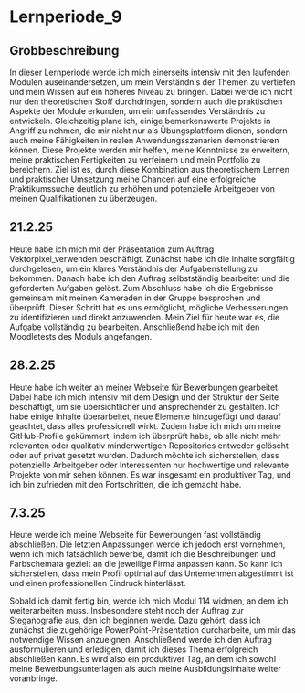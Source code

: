# Lernperiode_9


## Grobbeschreibung

In dieser Lernperiode werde ich mich einerseits intensiv mit den laufenden Modulen auseinandersetzen, um mein Verständnis der Themen zu vertiefen und mein Wissen auf ein höheres Niveau zu bringen. Dabei werde ich nicht nur den theoretischen Stoff durchdringen, sondern auch die praktischen Aspekte der Module erkunden, um ein umfassendes Verständnis zu entwickeln. Gleichzeitig plane ich, einige bemerkenswerte Projekte in Angriff zu nehmen, die mir nicht nur als Übungsplattform dienen, sondern auch meine Fähigkeiten in realen Anwendungsszenarien demonstrieren können. Diese Projekte werden mir helfen, meine Kenntnisse zu erweitern, meine praktischen Fertigkeiten zu verfeinern und mein Portfolio zu bereichern. Ziel ist es, durch diese Kombination aus theoretischem Lernen und praktischer Umsetzung meine Chancen auf eine erfolgreiche Praktikumssuche deutlich zu erhöhen und potenzielle Arbeitgeber von meinen Qualifikationen zu überzeugen.

## 21.2.25
Heute habe ich mich mit der Präsentation zum Auftrag Vektorpixel_verwenden beschäftigt. Zunächst habe ich die Inhalte sorgfältig durchgelesen, um ein klares Verständnis der Aufgabenstellung zu bekommen. Danach habe ich den Auftrag selbstständig bearbeitet und die geforderten Aufgaben gelöst. Zum Abschluss habe ich die Ergebnisse gemeinsam mit meinen Kameraden in der Gruppe besprochen und überprüft. Dieser Schritt hat es uns ermöglicht, mögliche Verbesserungen zu identifizieren und direkt anzuwenden. Mein Ziel für heute war es, die Aufgabe vollständig zu bearbeiten. Anschließend habe ich mit den Moodletests des Moduls angefangen.

## 28.2.25 
Heute habe ich weiter an meiner Webseite für Bewerbungen gearbeitet. Dabei habe ich mich intensiv mit dem Design und der Struktur der Seite beschäftigt, um sie übersichtlicher und ansprechender zu gestalten. Ich habe einige Inhalte überarbeitet, neue Elemente hinzugefügt und darauf geachtet, dass alles professionell wirkt. Zudem habe ich mich um meine GitHub-Profile gekümmert, indem ich überprüft habe, ob alle nicht mehr relevanten oder qualitativ minderwertigen Repositories entweder gelöscht oder auf privat gesetzt wurden. Dadurch möchte ich sicherstellen, dass potenzielle Arbeitgeber oder Interessenten nur hochwertige und relevante Projekte von mir sehen können. Es war insgesamt ein produktiver Tag, und ich bin zufrieden mit den Fortschritten, die ich gemacht habe.


## 7.3.25
Heute werde ich meine Webseite für Bewerbungen fast vollständig abschließen. Die letzten Anpassungen werde ich jedoch erst vornehmen, wenn ich mich tatsächlich bewerbe, damit ich die Beschreibungen und Farbschemata gezielt an die jeweilige Firma anpassen kann. So kann ich sicherstellen, dass mein Profil optimal auf das Unternehmen abgestimmt ist und einen professionellen Eindruck hinterlässt.

Sobald ich damit fertig bin, werde ich mich Modul 114 widmen, an dem ich weiterarbeiten muss. Insbesondere steht noch der Auftrag zur Steganografie aus, den ich beginnen werde. Dazu gehört, dass ich zunächst die zugehörige PowerPoint-Präsentation durcharbeite, um mir das notwendige Wissen anzueignen. Anschließend werde ich den Auftrag ausformulieren und erledigen, damit ich dieses Thema erfolgreich abschließen kann. Es wird also ein produktiver Tag, an dem ich sowohl meine Bewerbungsunterlagen als auch meine Ausbildungsinhalte weiter voranbringe.
